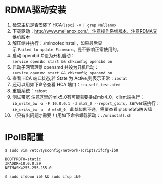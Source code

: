 # RDMA驱动安装

1. 检查主机是否安装了 HCA:`lspci -v | grep Mellanox`
2. 下载驱动：http://www.mellanox.com/，注意操作系统版本，注意RDMA交换机版本
3. 解压缩并执行：./mlnxofedinstall，如果最后显示 `Failed to update Firmware`。是不影响正常使用的。
4. 启动 openibd 并设为开机启动：`service openibd start && chkconfig openibd on`
5. 启动子网管理器 opensmd 并设为开机启动：`service opensmd start && chkconfig opensmd on`
6. 查看 HCA 端口状态,若 State 为 Active,则表示正常：`ibstat`
7. 还可以用如下命令查看 HCA 端口：`hca_self_test.ofed`
8. 重启系统：`reboot`
9. 测试带宽 注意这里的mlx5_0有可能需要换成mlx4_0，client端执行：`ib_write_bw -a -F 10.0.0.1 -d mlx5_0 --report_gbits`，server端执行：`ib_write_bw -a -d mlx5_0`。此处如果不通，需要查看iptablefafa防火墙
10. （只有出问题才需要！)用如下命令卸载驱动：`./uninstall.sh`


# IPoIB配置
```
$ sudo vim /etc/sysconfig/network-scripts/ifcfg-ib0

BOOTPROTO=static
IPADDR=10.0.0.29
NETMASK=255.255.255.0

$ sudo ifdown ib0 && sudo ifup ib0
```
